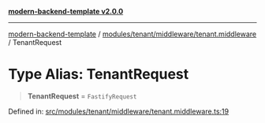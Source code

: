 [**modern-backend-template v2.0.0**](../../../../../README.md)

***

[modern-backend-template](../../../../../modules.md) / [modules/tenant/middleware/tenant.middleware](../README.md) / TenantRequest

# Type Alias: TenantRequest

> **TenantRequest** = `FastifyRequest`

Defined in: [src/modules/tenant/middleware/tenant.middleware.ts:19](https://github.com/maemreyo/saas-4cus-nodejs/blob/2a5b3f3aa11335dfa561e80e1feabb8e6084261e/src/modules/tenant/middleware/tenant.middleware.ts#L19)
